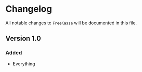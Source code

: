 # Changelog

All notable changes to `FreeKassa` will be documented in this file.

## Version 1.0

### Added
- Everything

